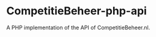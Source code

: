 CompetitieBeheer-php-api
========================

A PHP implementation of the API of CompetitieBeheer.nl.